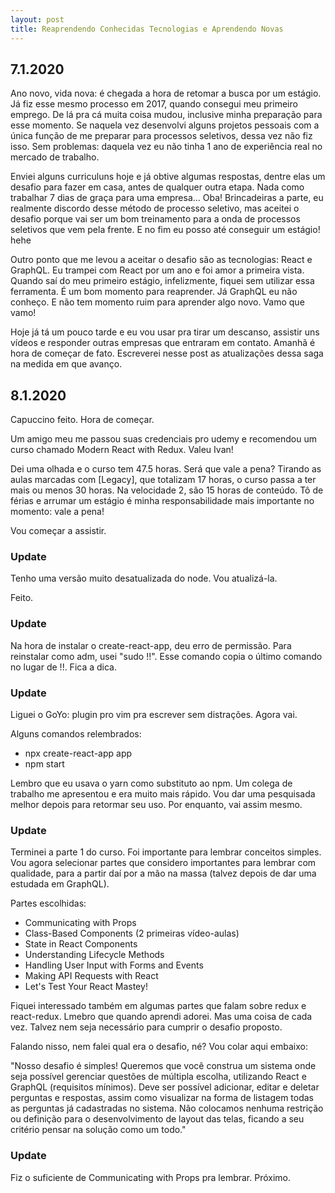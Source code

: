 ```yaml
---
layout: post
title: Reaprendendo Conhecidas Tecnologias e Aprendendo Novas
---
```


## 7.1.2020

Ano novo, vida nova: é chegada a hora de retomar a busca por um estágio. Já fiz esse mesmo processo em 2017, quando consegui meu primeiro emprego. De lá pra cá muita coisa mudou, inclusive minha preparação para esse momento. Se naquela vez desenvolvi alguns projetos pessoais com a única função de me preparar para processos seletivos, dessa vez não fiz isso. Sem problemas: daquela vez eu não tinha 1 ano de experiência real no mercado de trabalho.

Enviei alguns curriculuns hoje e já obtive algumas respostas, dentre elas um desafio para fazer em casa, antes de qualquer outra etapa. Nada como trabalhar 7 dias de graça para uma empresa... Oba! Brincadeiras a parte, eu realmente discordo desse método de processo seletivo, mas aceitei o desafio porque vai ser um bom treinamento para a onda de processos seletivos que vem pela frente. E no fim eu posso até conseguir um estágio! hehe

Outro ponto que me levou a aceitar o desafio são as tecnologias: React e GraphQL. Eu trampei com React por um ano e foi amor a primeira vista. Quando saí do meu primeiro estágio, infelizmente, fiquei sem utilizar essa ferramenta. É um bom momento para reaprender. Já GraphQL eu não conheço. E não tem momento ruim para aprender algo novo. Vamo que vamo!

Hoje já tá um pouco tarde e eu vou usar pra tirar um descanso, assistir uns vídeos e responder outras empresas que entraram em contato. Amanhã é hora de começar de fato. Escreverei nesse post as atualizações dessa saga na medida em que avanço.

## 8.1.2020

Capuccino feito. Hora de começar.

Um amigo meu me passou suas credenciais pro udemy e recomendou um curso chamado Modern React with Redux. Valeu Ivan!

Dei uma olhada e o curso tem 47.5 horas. Será que vale a pena? Tirando as aulas marcadas com [Legacy], que totalizam 17 horas, o curso passa a ter mais ou menos 30 horas. Na velocidade 2, são 15 horas de conteúdo. Tô de férias e arrumar um estágio é minha responsabilidade mais importante no momento: vale a pena!

Vou começar a assistir.

### Update

Tenho uma versão muito desatualizada do node. Vou atualizá-la.

Feito.

### Update

Na hora de instalar o create-react-app, deu erro de permissão. Para reinstalar como adm, usei "sudo !!". Esse comando copia o último comando no lugar de !!. Fica a dica.


### Update

Liguei o GoYo: plugin pro vim pra escrever sem distrações. Agora vai.

Alguns comandos relembrados:

- npx create-react-app app
- npm start

Lembro que eu usava o yarn como substituto ao npm. Um colega de trabalho me apresentou e era muito mais rápido. Vou dar uma pesquisada melhor depois para retormar seu uso. Por enquanto, vai assim mesmo.


### Update

Terminei a parte 1 do curso. Foi importante para lembrar conceitos simples. Vou agora selecionar partes que considero importantes para lembrar com qualidade, para a partir daí por a mão na massa (talvez depois de dar uma estudada em GraphQL).

Partes escolhidas:

- Communicating with Props
- Class-Based Components (2 primeiras vídeo-aulas)
- State in React Components
- Understanding Lifecycle Methods
- Handling User Input with Forms and Events
- Making API Requests with React
- Let's Test Your React Mastey!

Fiquei interessado também em algumas partes que falam sobre redux e react-redux. Lmebro que quando aprendi adorei. Mas uma coisa de cada vez. Talvez nem seja necessário para cumprir o desafio proposto.

Falando nisso, nem falei qual era o desafio, né? Vou colar aqui embaixo:

"Nosso desafio é simples! Queremos que você construa um sistema onde seja
possível gerenciar questões de múltipla escolha, utilizando React e GraphQL
(requisitos mínimos). Deve ser possível adicionar, editar e deletar perguntas e
respostas, assim como visualizar na forma de listagem todas as perguntas já
cadastradas no sistema. Não colocamos nenhuma restrição ou definição para o
desenvolvimento de layout das telas, ficando a seu critério pensar na solução como um todo."

### Update

Fiz o suficiente de Communicating with Props pra lembrar. Próximo.
